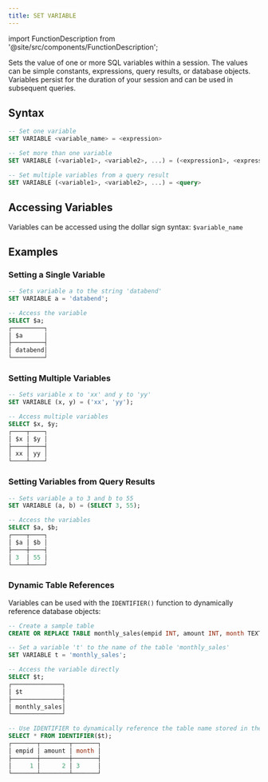 ```yaml
---
title: SET VARIABLE
---
```

import FunctionDescription from '@site/src/components/FunctionDescription';

<FunctionDescription description="Introduced or updated: v1.2.609"/>

Sets the value of one or more SQL variables within a session. The values can be simple constants, expressions, query results, or database objects. Variables persist for the duration of your session and can be used in subsequent queries.

## Syntax

```sql
-- Set one variable
SET VARIABLE <variable_name> = <expression>

-- Set more than one variable
SET VARIABLE (<variable1>, <variable2>, ...) = (<expression1>, <expression2>, ...)

-- Set multiple variables from a query result
SET VARIABLE (<variable1>, <variable2>, ...) = <query>
```

## Accessing Variables

Variables can be accessed using the dollar sign syntax: `$variable_name`

## Examples

### Setting a Single Variable

```sql
-- Sets variable a to the string 'databend'
SET VARIABLE a = 'databend'; 

-- Access the variable
SELECT $a;
┌─────────┐
│ $a      │
├─────────┤
│ databend│
└─────────┘
```

### Setting Multiple Variables

```sql
-- Sets variable x to 'xx' and y to 'yy'
SET VARIABLE (x, y) = ('xx', 'yy');

-- Access multiple variables
SELECT $x, $y;
┌────┬────┐
│ $x │ $y │
├────┼────┤
│ xx │ yy │
└────┴────┘
```

### Setting Variables from Query Results

```sql
-- Sets variable a to 3 and b to 55
SET VARIABLE (a, b) = (SELECT 3, 55); 

-- Access the variables
SELECT $a, $b;
┌────┬────┐
│ $a │ $b │
├────┼────┤
│ 3  │ 55 │
└────┴────┘
```

### Dynamic Table References

Variables can be used with the `IDENTIFIER()` function to dynamically reference database objects:

```sql
-- Create a sample table
CREATE OR REPLACE TABLE monthly_sales(empid INT, amount INT, month TEXT) AS SELECT 1, 2, '3';

-- Set a variable 't' to the name of the table 'monthly_sales'
SET VARIABLE t = 'monthly_sales';

-- Access the variable directly
SELECT $t;
┌──────────────┐
│ $t           │
├──────────────┤
│ monthly_sales│
└──────────────┘

-- Use IDENTIFIER to dynamically reference the table name stored in the variable 't'
SELECT * FROM IDENTIFIER($t);
┌───────┬────────┬───────┐
│ empid │ amount │ month │
├───────┼────────┼───────┤
│     1 │      2 │ 3     │
└───────┴────────┴───────┘
```
